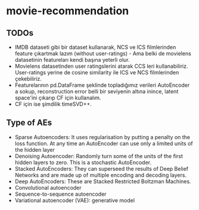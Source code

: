# movie-recommendation

## TODOs
 * IMDB dataseti gibi bir dataset kullanarak, NCS ve ICS filmlerinden feature çıkartmak lazım (without user-ratings) - Ama belki de movielens datasetinin featureları kendi başına yeterli olur.
 * Movielens datasetinden user ratingslerini atarak CCS leri kullanabiliriz. User-ratings yerine de cosine similarity ile ICS ve NCS  filmlerinden çekebiliriz.
 * Featurelarının pd.DataFrame şeklinde topladığımız verileri AutoEncoder a sokup, reconstruction error belli bir seviyenin altına inince, latent space'ini çıkarıp CF için kullanalım.
 * CF için ise şimdilik timeSVD++.


## Type of AEs
* Sparse Autoencoders: It uses regularisation by putting a penalty on the loss function. At any time an AutoEncoder can use only a limited units of the hidden layer
* Denoising Autoencoder: Randomly turn some of the units of the first hidden layers to zero. This is a stochastic AutoEncoder.
* Stacked AutoEncoders: They can superseed the results of Deep Belief Networks and are made up of multiple encoding and decoding layers.
* Deep AutoEncoders: These are Stacked Restricted Boltzman Machines.
* Convolutional autoencoder
* Sequence-to-sequence autoencoder
* Variational autoencoder (VAE): generative model



